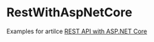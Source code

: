 # RestWithAspNetCore

Examples for artilce [REST API with ASP.NET Core](https://owldrivendevelopment.net/2019/11/25/rest-api-with-asp-net-core/)
